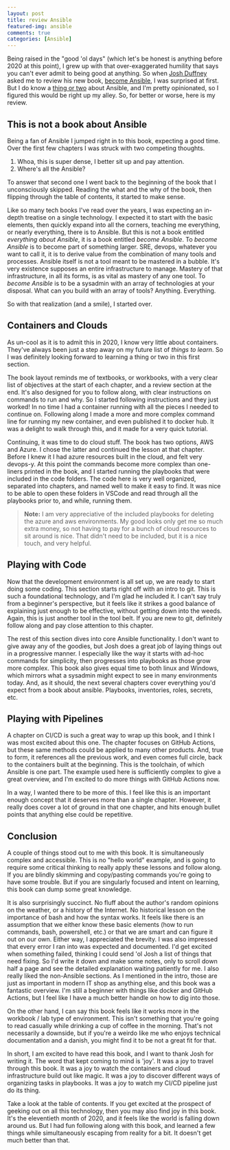 ```yaml
---
layout: post
title: review Ansible
featured-img: ansible
comments: true
categories: [Ansible]
---
```


Being raised in the "good 'ol days" (which let's be honest is anything before 2020 at this point), I grew up with that over-exaggerated humility that says you can't ever admit to being good at anything.
So when [Josh Duffney](https://twitter.com/JoshDuffney) asked me to review his new book, [become Ansible](https://becomeansible.com), I was surprised at first.
But I do know a [thing or two](https://youtu.be/ZI20Y10OKd0) about Ansible, and I'm pretty opinionated, so I figured this would be right up my alley.
So, for better or worse, here is my review.

## This is not a book about Ansible

Being a fan of Ansible I jumped right in to this book, expecting a good time.
Over the first few chapters I was struck with two competing thoughts.

1. Whoa, this is super dense, I better sit up and pay attention.
2. Where's all the Ansible?

To answer that second one I went back to the beginning of the book that I unconsciously skipped.
Reading the what and the why of the book, then flipping through the table of contents, it started to make sense.

Like so many tech books I've read over the years, I was expecting an in-depth treatise on a single technology.
I expected it to start with the basic elements, then quickly expand into all the corners, teaching me everything, or nearly everything, there is to Ansible.
But this is not a book entitled *everything about Ansible*, it is a book entitled *become Ansible*.
To *become Ansible* is to become part of something larger.
SRE, devops, whatever you want to call it, it is to derive value from the combination of many tools and processes.
Ansible itself is not a tool meant to be mastered in a bubble.
It's very existence supposes an entire infrastructure to manage.
Mastery of that infrastructure, in all its forms, is as vital as mastery of any one tool.
To *become Ansible* is to be a sysadmin with an array of technologies at your disposal.
What can you build with an array of tools?
Anything. Everything.

So with that realization (and a smile), I started over.

## Containers and Clouds

As un-cool as it is to admit this in 2020, I know very little about containers.
They've always been just a step away on my future list of *things to learn*.
So I was definitely looking forward to learning a thing or two in this first section.

The book layout reminds me of textbooks, or workbooks, with a very clear list of objectives at the start of each chapter, and a review section at the end.
It's also designed for you to follow along, with clear instructions on commands to run and why.
So I started following instructions and they just worked!
In no time I had a container running with all the pieces I needed to continue on.
Following along I made a more and more complex command line for running my new container, and even published it to docker hub.
It was a delight to walk through this, and it made for a very quick tutorial.

Continuing, it was time to do cloud stuff.
The book has two options, AWS and Azure.
I chose the latter and continued the lesson at that chapter.
Before I knew it I had azure resources built in the cloud, and felt very devops-y.
At this point the commands become more complex than one-liners printed in the book, and I started running the playbooks that were included in the code folders.
The code here is very well organized, separated into chapters, and named well to make it easy to find.
It was nice to be able to open these folders in VSCode and read through all the playbooks prior to, and while, running them.
> **Note:** I am very appreciative of the included playbooks for deleting the azure and aws environments.
My good looks only get me so much extra money, so not having to pay for a bunch of cloud resources to sit around is nice.
That didn't need to be included, but it is a nice touch, and very helpful.

## Playing with Code

Now that the development environment is all set up, we are ready to start doing some coding.
This section starts right off with an intro to git.
This is such a foundational technology, and I'm glad he included it.
I can't say truly from a beginner's perspective, but it feels like it strikes a good balance of explaining just enough to be effective, without getting down into the weeds.
Again, this is just another tool in the tool belt.
If you are new to git, definitely follow along and pay close attention to this chapter.

The rest of this section dives into core Ansible functionality.
I don't want to give away any of the goodies, but Josh does a great job of laying things out in a progressive manner.
I especially like the way it starts with ad-hoc commands for simplicity, then progresses into playbooks as those grow more complex.
This book also gives equal time to both linux and Windows, which mirrors what a sysadmin might expect to see in many environments today.
And, as it should, the next several chapters cover everything you'd expect from a book about ansible.
Playbooks, inventories, roles, secrets, etc.

## Playing with Pipelines

A chapter on CI/CD is such a great way to wrap up this book, and I think I was most excited about this one.
The chapter focuses on GitHub Actions, but these same methods could be applied to many other products.
And, true to form, it references all the previous work, and even comes full circle, back to the containers built at the beginning.
This is the toolchain, of which Ansible is one part.
The example used here is sufficiently complex to give a great overview, and I'm excited to do more things with GitHub Actions now.

In a way, I wanted there to be more of this.
I feel like this is an important enough concept that it deserves more than a single chapter.
However, it really does cover a lot of ground in that one chapter, and hits enough bullet points that anything else could be repetitive.

## Conclusion

A couple of things stood out to me with this book.
It is simultaneously complex and accessible.
This is no "hello world" example, and is going to require some critical thinking to really apply these lessons and follow along.
If you are blindly skimming and copy/pasting commands you're going to have some trouble.
But if you are singularly focused and intent on learning, this book can dump some great knowledge.

It is also surprisingly succinct.
No fluff about the author's random opinions on the weather, or a history of the Internet.
No historical lesson on the importance of bash and how the syntax works.
It feels like there is an assumption that we either know these basic elements (how to run commands, bash, powershell, etc.) or that we are smart and can figure it out on our own.
Either way, I appreciated the brevity.
I was also impressed that every error I ran into was expected and documented.
I'd get excited when something failed, thinking I could send 'ol Josh a list of things that need fixing.
So I'd write it down and make some notes, only to scroll down half a page and see the detailed explanation waiting patiently for me.
I also really liked the non-Ansible sections.
As I mentioned in the intro, those are just as important in modern IT shop as anything else, and this book was a fantastic overview.
I'm still a beginner with things like docker and GitHub Actions, but I feel like I have a much better handle on how to dig into those.

On the other hand, I can say this book feels like it works more in the workbook / lab type of environment.
This isn't something that you're going to read casually while drinking a cup of coffee in the morning.
That's not necessarily a downside, but if you're a weirdo like me who enjoys technical documentation and a danish, you might find it to be not a great fit for that.

In short, I am excited to have read this book, and I want to thank Josh for writing it.
The word that kept coming to mind is 'joy'.
It was a joy to travel through this book.
It was a joy to watch the containers and cloud infrastructure build out like magic.
It was a joy to discover different ways of organizing tasks in playbooks.
It was a joy to watch my CI/CD pipeline just do its thing.

Take a look at the table of contents. If you get excited at the prospect of geeking out on all this technology, then you may also find joy in this book.
It's the eleventieth month of 2020, and it feels like the world is falling down around us.
But I had fun following along with this book, and learned a few things while simultaneously escaping from reality for a bit.
It doesn't get much better than that.
